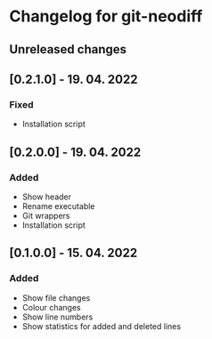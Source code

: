# Changelog for git-neodiff

## Unreleased changes

## [0.2.1.0] - 19. 04. 2022
### Fixed
- Installation script

## [0.2.0.0] - 19. 04. 2022
### Added
- Show header
- Rename executable
- Git wrappers
- Installation script

## [0.1.0.0] - 15. 04. 2022
### Added
- Show file changes
- Colour changes
- Show line numbers
- Show statistics for added and deleted lines
